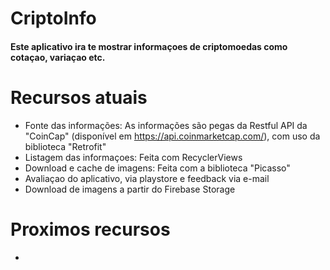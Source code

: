 # CriptoInfo
#### Este aplicativo ira te mostrar informaçoes de criptomoedas como cotaçao, variaçao etc.

# Recursos atuais

 - Fonte das informações: As informações são pegas da Restful API da "CoinCap" (disponível em https://api.coinmarketcap.com/), com uso da biblioteca "Retrofit"
 - Listagem das informaçoes: Feita com RecyclerViews
 - Download e cache de imagens: Feita com a biblioteca "Picasso"
 - Avaliaçao do aplicativo, via playstore e feedback via e-mail
 - Download de imagens a partir do Firebase Storage

# Proximos recursos
 -
